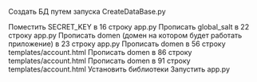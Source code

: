 Создать БД путем запуска CreateDataBase.py


Поместить SECRET_KEY в 16 строку app.py
Прописать global_salt в 22 строку app.py
Прописать domen (домен на котором будет работать приложение) в 23 строку app.py
Прописать domen  в 56 строку templates/account.html
Прописать domen  в 86 строку templates/account.html
Прописать domen  в 91 строку templates/account.html
Установить библиотеки
Запустить app.py
